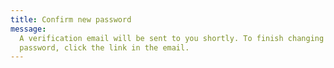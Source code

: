 ```yaml
---
title: Confirm new password
message:
  A verification email will be sent to you shortly. To finish changing your
  password, click the link in the email.
---
```

